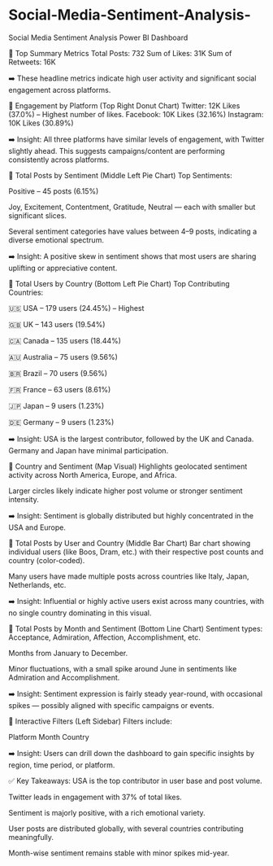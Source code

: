 # Social-Media-Sentiment-Analysis-

Social Media Sentiment Analysis Power BI Dashboard

🔷 Top Summary Metrics
Total Posts: 732
Sum of Likes: 31K
Sum of Retweets: 16K

➡️ These headline metrics indicate high user activity and significant social engagement across platforms.

🔷 Engagement by Platform (Top Right Donut Chart)
Twitter: 12K Likes (37.0%) – Highest number of likes.
Facebook: 10K Likes (32.16%)
Instagram: 10K Likes (30.89%)


➡️ Insight: All three platforms have similar levels of engagement, with Twitter slightly ahead. This suggests campaigns/content are performing consistently across platforms.

🔷 Total Posts by Sentiment (Middle Left Pie Chart)
Top Sentiments:

Positive – 45 posts (6.15%)

Joy, Excitement, Contentment, Gratitude, Neutral — each with smaller but significant slices.

Several sentiment categories have values between 4–9 posts, indicating a diverse emotional spectrum.


➡️ Insight: A positive skew in sentiment shows that most users are sharing uplifting or appreciative content.

🔷 Total Users by Country (Bottom Left Pie Chart)
Top Contributing Countries:

🇺🇸 USA – 179 users (24.45%) – Highest

🇬🇧 UK – 143 users (19.54%)

🇨🇦 Canada – 135 users (18.44%)

🇦🇺 Australia – 75 users (9.56%)

🇧🇷 Brazil – 70 users (9.56%)

🇫🇷 France – 63 users (8.61%)

🇯🇵 Japan – 9 users (1.23%)

🇩🇪 Germany – 9 users (1.23%)


➡️ Insight: USA is the largest contributor, followed by the UK and Canada. Germany and Japan have minimal participation.

🔷 Country and Sentiment (Map Visual)
Highlights geolocated sentiment activity across North America, Europe, and Africa.


Larger circles likely indicate higher post volume or stronger sentiment intensity.


➡️ Insight: Sentiment is globally distributed but highly concentrated in the USA and Europe.

🔷 Total Posts by User and Country (Middle Bar Chart)
Bar chart showing individual users (like Boos, Dram, etc.) with their respective post counts and country (color-coded).


Many users have made multiple posts across countries like Italy, Japan, Netherlands, etc.


➡️ Insight: Influential or highly active users exist across many countries, with no single country dominating in this visual.

🔷 Total Posts by Month and Sentiment (Bottom Line Chart)
Sentiment types: Acceptance, Admiration, Affection, Accomplishment, etc.


Months from January to December.


Minor fluctuations, with a small spike around June in sentiments like Admiration and Accomplishment.


➡️ Insight: Sentiment expression is fairly steady year-round, with occasional spikes — possibly aligned with specific campaigns or events.

🔷 Interactive Filters (Left Sidebar)
Filters include:

Platform
Month
Country


➡️ Insight: Users can drill down the dashboard to gain specific insights by region, time period, or platform.

✅ Key Takeaways:
USA is the top contributor in user base and post volume.


Twitter leads in engagement with 37% of total likes.


Sentiment is majorly positive, with a rich emotional variety.


User posts are distributed globally, with several countries contributing meaningfully.


Month-wise sentiment remains stable with minor spikes mid-year.
